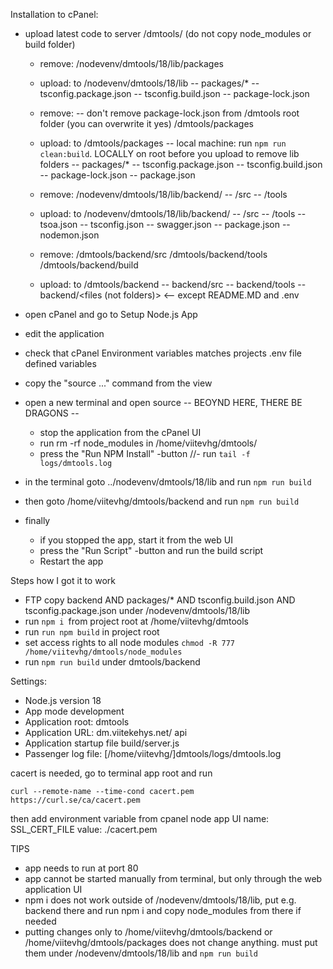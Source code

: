 Installation to cPanel:

- upload latest code to server /dmtools/ (do not copy node_modules or build folder)

  - remove:
    /nodevenv/dmtools/18/lib/packages
  - upload:
    to /nodevenv/dmtools/18/lib
    -- packages/\*
    -- tsconfig.package.json
    -- tsconfig.build.json
    -- package-lock.json

  - remove: -- don't remove package-lock.json from /dmtools root folder (you can overwrite it yes)
    /dmtools/packages
  - upload:
    to /dmtools/packages
    -- local machine: run `npm run clean:build`. LOCALLY on root before you upload to remove lib folders
    -- packages/\*
    -- tsconfig.package.json
    -- tsconfig.build.json
    -- package-lock.json
    -- package.json

  - remove:
    /nodevenv/dmtools/18/lib/backend/
    -- /src
    -- /tools
  - upload:
    to /nodevenv/dmtools/18/lib/backend/
    -- /src
    -- /tools
    -- tsoa.json
    -- tsconfig.json
    -- swagger.json
    -- package.json
    -- nodemon.json

  - remove:
    /dmtools/backend/src
    /dmtools/backend/tools
    /dmtools/backend/build

  - upload:
    to /dmtools/backend
    -- backend/src
    -- backend/tools
    -- backend/<files (not folders)> <-- except README.MD and .env

- open cPanel and go to Setup Node.js App
- edit the application
- check that cPanel Environment variables matches projects .env file defined variables
- copy the "source ..." command from the view
- open a new terminal and open source
  -- BEOYND HERE, THERE BE DRAGONS --
  - stop the application from the cPanel UI
  - run rm -rf node_modules in /home/viitevhg/dmtools/
  - press the "Run NPM Install" -button
    //- run `tail -f logs/dmtools.log`
- in the terminal goto ../nodevenv/dmtools/18/lib and run `npm run build`
- then goto /home/viitevhg/dmtools/backend and run `npm run build`
- finally
  - if you stopped the app, start it from the web UI
  - press the "Run Script" -button and run the build script
  - Restart the app

Steps how I got it to work

- FTP copy backend AND packages/\* AND tsconfig.build.json AND tsconfig.package.json under /nodevenv/dmtools/18/lib
- run `npm i `from project root at /home/viitevhg/dmtools
- run `run npm build` in project root
- set access rights to all node modules `chmod -R 777 /home/viitevhg/dmtools/node_modules`
- run `npm run build` under dmtools/backend

Settings:

- Node.js version 18
- App mode development
- Application root: dmtools
- Application URL: dm.viitekehys.net/ api
- Application startup file build/server.js
- Passenger log file: [/home/viitevhg/]dmtools/logs/dmtools.log

cacert is needed, go to terminal app root and run

```
curl --remote-name --time-cond cacert.pem https://curl.se/ca/cacert.pem
```

then add environment variable from cpanel node app UI
name: SSL_CERT_FILE
value: ./cacert.pem

TIPS

- app needs to run at port 80
- app cannot be started manually from terminal, but only through the web application UI
- npm i does not work outside of /nodevenv/dmtools/18/lib, put e.g. backend there and run npm i and copy node_modules from there if needed
- putting changes only to /home/viitevhg/dmtools/backend or /home/viitevhg/dmtools/packages does not change anything. must put them under /nodevenv/dmtools/18/lib and `npm run build`
